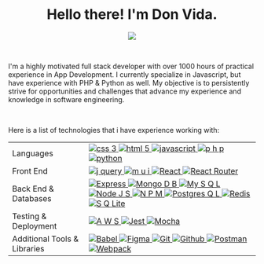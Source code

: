 <p>
  <h1 align="center">Hello there! I'm Don Vida.</h1>
</p>

<p align="center">
  <a href="https://www.linkedin.com/in/donald-vida/" target="_blank"><img src="https://img.shields.io/badge/linkedin-%230077B5.svg?style=for-the-badge&logo=linkedin&logoColor=white" /></a>
</p>
<br />

<p>I'm a highly motivated full stack developer with over 1000 hours of practical experience in App Development.
I currently specialize in Javascript, but have experience with PHP & Python as well. My objective is to persistently
strive for opportunities and challenges that advance my experience and knowledge in software engineering.</p>
<br />

Here is a list of technologies that i have experience working with:
<table>
  <tbody>
    <tr>
      <td>Languages</td>
      <td>
        <a href="#">
         <img src="https://img.shields.io/badge/css3-%231572B6.svg?style=for-the-badge&logo=css3&logoColor=white" alt="css 3"/>
         <img src="https://img.shields.io/badge/html5-%23E34F26.svg?style=for-the-badge&logo=html5&logoColor=white" alt="html 5"/>
         <img src="https://img.shields.io/badge/javascript-%23323330.svg?style=for-the-badge&logo=javascript&logoColor=%23F7DF1E" alt="javascript"/>
         <img src="https://img.shields.io/badge/php-%23777BB4.svg?style=for-the-badge&logo=php&logoColor=white" alt="p h p"/>
         <img src="https://img.shields.io/badge/python-3670A0?style=for-the-badge&logo=python&logoColor=ffdd54" alt="python"/>
        </a>
      </td>
    </tr>
    <tr>
      <td>Front End</td>
      <td>
        <a href="#">
          <img src="https://img.shields.io/badge/jquery-%230769AD.svg?style=for-the-badge&logo=jquery&logoColor=white" alt="j query"/>
          <img src="https://img.shields.io/badge/MUI-%230081CB.svg?style=for-the-badge&logo=material-ui&logoColor=white" alt="m u i"/>
          <img src="https://img.shields.io/badge/react-%2320232a.svg?style=for-the-badge&logo=react&logoColor=%2361DAFB" alt="React"/>
          <img src="https://img.shields.io/badge/React_Router-CA4245?style=for-the-badge&logo=react-router&logoColor=white" alt="React Router"/>
        </a>
      </td>
    </tr>
    <tr>
      <td>Back End & Databases</td>
      <td>
        <a href="#">
          <img src="https://img.shields.io/badge/express.js-%23404d59.svg?style=for-the-badge&logo=express&logoColor=%2361DAFB" alt="Express"/>
          <img src="https://img.shields.io/badge/MongoDB-%234ea94b.svg?style=for-the-badge&logo=mongodb&logoColor=white" alt="Mongo D B"/>
          <img src="https://img.shields.io/badge/mysql-%2300f.svg?style=for-the-badge&logo=mysql&logoColor=white" alt="My S Q L"/>
          <img src="https://img.shields.io/badge/node.js-6DA55F?style=for-the-badge&logo=node.js&logoColor=white" alt="Node J S"/>
          <img src="https://img.shields.io/badge/NPM-%23000000.svg?style=for-the-badge&logo=npm&logoColor=white" alt="N P M"/>
          <img src="https://img.shields.io/badge/postgres-%23316192.svg?style=for-the-badge&logo=postgresql&logoColor=white" alt="Postgres Q L"/>
          <img src="https://img.shields.io/badge/redis-%23DD0031.svg?style=for-the-badge&logo=redis&logoColor=white" alt="Redis"/>
          <img src="https://img.shields.io/badge/sqlite-%2307405e.svg?style=for-the-badge&logo=sqlite&logoColor=white" alt="S Q Lite"/>
        </a>
      </td>
    </tr>
    <tr>
      <td>Testing & Deployment</td>
      <td>
        <a href="#">
          <img src="https://img.shields.io/badge/AWS-%23FF9900.svg?style=for-the-badge&logo=amazon-aws&logoColor=white" alt="A W S"/>
          <img src="https://img.shields.io/badge/-jest-%23C21325?style=for-the-badge&logo=jest&logoColor=white" alt="Jest"/>
          <img src="https://img.shields.io/badge/-mocha-%238D6748?style=for-the-badge&logo=mocha&logoColor=white" alt="Mocha"/>
        </a>
      </td>
    </tr>
    <tr>
      <td>Additional Tools & Libraries</td>
      <td>
        <a href="#">
          <img src="https://img.shields.io/badge/Babel-F9DC3e?style=for-the-badge&logo=babel&logoColor=black" alt="Babel"/>
          <img src="https://img.shields.io/badge/figma-%23F24E1E.svg?style=for-the-badge&logo=figma&logoColor=white" alt="Figma"/>
          <img src="https://img.shields.io/badge/git-%23F05033.svg?style=for-the-badge&logo=git&logoColor=white" alt="Git"/>
          <img src="https://img.shields.io/badge/github-%23121011.svg?style=for-the-badge&logo=github&logoColor=white" alt="Github"/>
          <img src="https://img.shields.io/badge/Postman-FF6C37?style=for-the-badge&logo=postman&logoColor=white" alt="Postman"/>
          <img src="https://img.shields.io/badge/webpack-%238DD6F9.svg?style=for-the-badge&logo=webpack&logoColor=black" alt="Webpack"/>
        </a>
      </td>
    </tr>
  </tbody>
</table>

<!---
UnlikelyHero/UnlikelyHero is a ✨ special ✨ repository because its `README.md` (this file) appears on your GitHub profile.
You can click the Preview link to take a look at your changes.
--->
